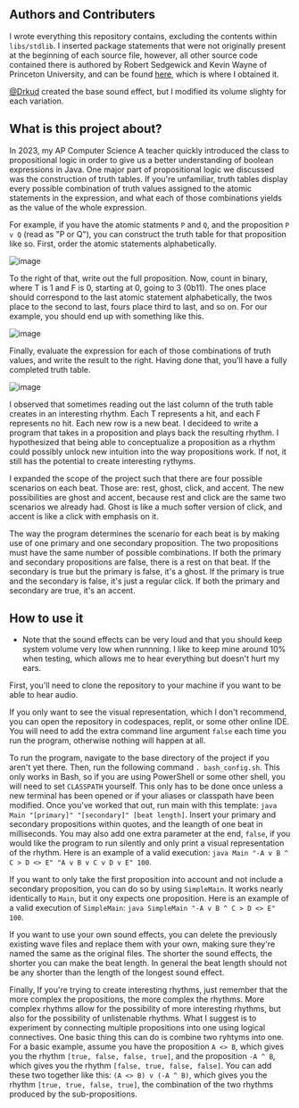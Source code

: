 ## Authors and Contributers
I wrote everything this repository contains, excluding the contents within `libs/stdlib`. 
I inserted package statements that were not originally present at the beginning of
each source file, however, all other source code contained there is authored 
by Robert Sedgewick and Kevin Wayne of Princeton University, and can be found 
[here](https://introcs.cs.princeton.edu/java/stdlib/), which is where I 
obtained it.

[@Drkud](https://github.com/Drkud) created the base sound effect, but I modified
its volume slighty for each variation.

## What is this project about? 
In 2023, my AP Computer Science A teacher quickly introduced the class to
propositional logic in order to give us a better understanding of boolean 
expressions in Java. One major part of propositional logic we discussed 
was the construction of truth tables. If you're unfamiliar, truth tables
display every possible combination of truth values assigned to the atomic
statements in the expression, and what each of those combinations yields
as the value of the whole expression.

For example, if you have the atomic statments `P` and `Q`, and the 
proposition `P v Q` (read as "P or Q"), you can construct the truth table for that 
proposition like so. First, order the atomic statements alphabetically.

![image](https://github.com/eholm62/Musical-Propositional-Logic/assets/133877996/9e00b344-cd2d-45dc-ad51-160d70639ba9)

To the right of that, write out the full proposition. Now, count in binary, where T is 1 and F is 0, 
starting at 0, going to 3 (0b11). The ones place should correspond to the last atomic statement 
alphabetically, the twos place to the second to last, fours place third to last, and so on. For
our example, you should end up with something like this.

![image](https://github.com/eholm62/Musical-Propositional-Logic/assets/133877996/24fd792a-70d0-4d38-a5b2-d943440f38b6)

Finally, evaluate the expression for each of those combinations of truth values, and write the
result to the right. Having done that, you'll have a fully completed truth table.

![image](https://github.com/eholm62/Musical-Propositional-Logic/assets/133877996/6ae7a584-fb16-4ef0-a04d-a3e41e119787)

I observed that sometimes reading out the last column of the truth table creates in an interesting rhythm.
Each T represents a hit, and each F represents no hit. Each new row is a new beat. I decideed to write
a program that takes in a proposition and plays back the resulting rhythm. I hypothesized that being 
able to conceptualize a proposition as a rhythm could possibly unlock new intuition into the way 
propositions work. If not, it still has the potential to create interesting rythyms. 

I expanded the scope of the project such that there are four possible scenarios on each beat. Those are:
rest, ghost, click, and accent. The new possibilities are ghost and accent, because rest and click are
the same two scenarios we already had. Ghost is like a much softer version of click, and accent is 
like a click with emphasis on it. 

The way the program determines the scenario for each beat is by making use of one primary and one
secondary proposition. The two propositions must have the same number of possible combinations. 
If both the primary and secondary propositions are false, there is a rest on that beat. If the
secondary is true but the primary is false, it's a ghost. If the primary is true and the secondary
is false, it's just a regular click. If both the primary and secondary are true, it's an accent.

## How to use it
 - Note that the sound effects can be very loud and that you should keep system volume very low when runnning.
 I like to keep mine around 10% when testing, which allows me to hear everything but doesn't hurt my ears.

First, you'll need to clone the repository to your machine if you want to be able to hear audio. 

If you only want to see the visual representation, which I don't recommend, you can open the repository in codespaces, 
replit, or some other online IDE. You will need to add the extra command line argument `false` each time you 
run the program, otherwise nothing will happen at all.

To run the program, navigate to the base directory of the project if you aren't yet there. Then, run
the following command `. bash_config.sh`. This only works in Bash, so if you are using PowerShell or
some other shell, you will need to set `CLASSPATH` yourself. This only has to be done once unless a new terminal has been opened
or if your aliases or classpath have been modified. Once you've worked that out, run main with this template: 
`java Main "[primary]" "[secondary]" [beat length]`. Insert your primary and secondary propositions within quotes,
and the leangth of one beat in milliseconds. You may also add one extra parameter at the end, `false`, if you would
like the program to run silently and only print a visual representation of the rhythm. Here is an example of a
valid execution: `java Main "-A v B ^ C > D <> E" "A v B v C v D v E" 100`.

If you want to only take the first proposition into account and not include a secondary proposition, you can
do so by using `SimpleMain`. It works nearly identically to `Main`, but it ony expects one proposition.
Here is an example of a valid execution of `SimpleMain`: `java SimpleMain "-A v B ^ C > D <> E" 100`.

If you want to use your own sound effects, you can delete the previously existing wave files and replace 
them with your own, making sure they're named the same as the original files. The shorter the sound effects,
the shorter you can make the beat length. In general the beat length should not be any shorter than the length
of the longest sound effect.

Finally, If you're trying to create interesting rhythms, just remember that the more complex the propositions,
the more complex the rhythms. More complex rhythms allow for the possibility of more interesting rhythms, but
also for the possibility of unlistenable rhythms. What I suggest is to experiment by connecting multiple propositions
into one using logical connectives. One basic thing this can do is combine two ryhtyms into one. For a basic example,
assume you have the proposition `A <> B`, which gives you the rhythm `[true, false, false, true]`, and the proposition
`-A ^ B`, which gives you the rhythm `[false, true, false, false]`. You can add these two together like this:
`(A <> B) v (-A ^ B)`, which gives you the rhythm `[true, true, false, true]`, the combination of the two 
rhythms produced by the sub-propositions.

